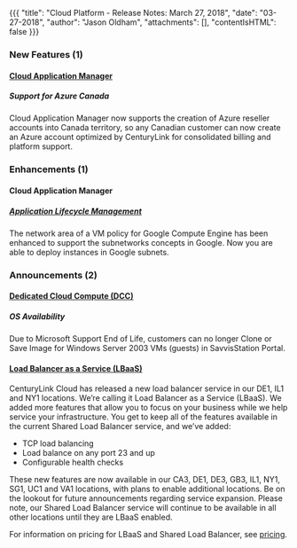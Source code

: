 {{{
"title": "Cloud Platform - Release Notes: March 27, 2018",
"date": "03-27-2018",
"author": "Jason Oldham",
"attachments": [],
"contentIsHTML": false
}}}

### New Features (1)

#### [Cloud Application Manager](//www.ctl.io/cloud-application-manager/)

##### Support for Azure Canada

Cloud Application Manager now supports the creation of Azure reseller accounts into Canada territory, so any Canadian customer can now create an Azure account optimized by CenturyLink for consolidated billing and platform support.

### Enhancements (1)

#### Cloud Application Manager

##### [Application Lifecycle Management](//www.ctl.io/cloud-application-manager/application-lifecycle-management/)

The network area of a VM policy for Google Compute Engine has been enhanced to support the subnetworks concepts in Google. Now you are able to deploy instances in Google subnets.

### Announcements (2)

#### [Dedicated Cloud Compute (DCC)](//www.ctl.io/dedicated-cloud-compute/)

##### OS Availability

Due to Microsoft Support End of Life, customers can no longer Clone or Save Image for Windows Server 2003 VMs (guests) in SavvisStation Portal.

#### [Load Balancer as a Service (LBaaS)](//www.ctl.io/load-balancing/)

CenturyLink Cloud has released a new load balancer service in our DE1, IL1 and NY1 locations. We’re calling it Load Balancer as a Service (LBaaS). We added more features that allow you to focus on your business while we help service your infrastructure. You get to keep all of the features available in the current Shared Load Balancer service, and we’ve added:

* TCP load balancing
* Load balance on any port 23 and up
* Configurable health checks

These new features are now available in our CA3, DE1, DE3, GB3, IL1, NY1, SG1, UC1 and VA1 locations, with plans to enable additional locations. Be on the lookout for future announcements regarding service expansion. Please note, our Shared Load Balancer service will continue to be available in all other locations until they are LBaaS enabled.

For information on pricing for LBaaS and Shared Load Balancer, see [pricing](//www.ctl.io/pricing).
